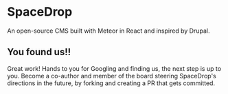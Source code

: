 # SpaceDrop
An open-source CMS built with Meteor in React and inspired by Drupal.

## You found us!!

Great work! Hands to you for Googling and finding us, the next step is up to you. 
Become a co-author and member of the board steering SpaceDrop's directions in the future, by forking and creating a PR that gets committed.
